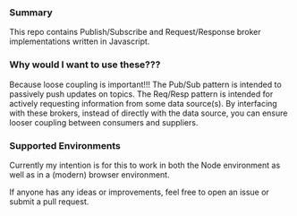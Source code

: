 ### Summary
This repo contains Publish/Subscribe and Request/Response broker implementations written in Javascript.

### Why would I want to use these???
Because loose coupling is important!!! The Pub/Sub pattern is intended to passively push updates on topics. The Req/Resp pattern is intended for actively requesting information from some data source(s). By interfacing with these brokers, instead of directly with the data source, you can ensure looser coupling between consumers and suppliers.

### Supported Environments
Currently my intention is for this to work in both the Node environment as well as in a (modern) browser environment.

If anyone has any ideas or improvements, feel free to open an issue or submit a pull request.
